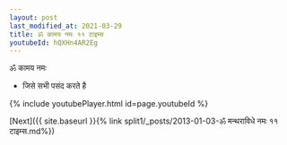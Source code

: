 ```yaml
---
layout: post
last_modified_at: 2021-03-29
title: ॐ कामय नमः ११ टाइम्स
youtubeId: hQXHn4AR2Eg
---
```

 
 
 ॐ कामय नमः  
 
 -  जिसे सभी पसंद करते है 
 
  
 
  
 
 
 
 
 
 


{% include youtubePlayer.html id=page.youtubeId %}
 
[Next]({{ site.baseurl }}{% link  split1/_posts/2013-01-03-ॐ मन्थराविधे नमः ११ टाइम्स.md%})
 
